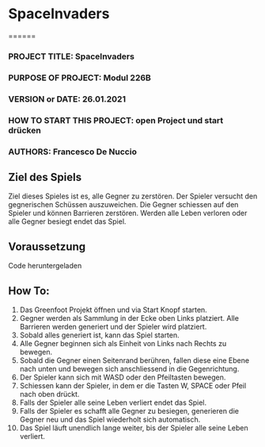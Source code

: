 # SpaceInvaders
======

### PROJECT TITLE: SpaceInvaders
### PURPOSE OF PROJECT: Modul 226B 
### VERSION or DATE: 26.01.2021
### HOW TO START THIS PROJECT: open Project und start drücken
### AUTHORS: Francesco De Nuccio

## Ziel des Spiels
Ziel dieses Spieles ist es, alle Gegner zu zerstören. 
Der Spieler versucht den gegnerischen Schüssen auszuweichen.
Die Gegner schiessen auf den Spieler und können Barrieren zerstören. 
Werden alle Leben verloren oder alle Gegner besiegt endet das Spiel.


## Voraussetzung
Code heruntergeladen



## How To:

01. Das Greenfoot Projekt öffnen und via Start Knopf starten.
02. Gegner werden als Sammlung in der Ecke oben Links platziert. Alle Barrieren werden generiert und der Spieler wird platziert. 
03. Sobald alles generiert ist, kann das Spiel starten.
04. Alle Gegner beginnen sich als Einheit von Links nach Rechts zu bewegen. 
05. Sobald die Gegner einen Seitenrand berühren, fallen diese eine Ebene nach unten und bewegen sich anschliessend in die Gegenrichtung.
06. Der Spieler kann sich mit WASD oder den Pfeiltasten bewegen.
07. Schiessen kann der Spieler, in dem er die Tasten W, SPACE oder Pfeil nach oben drückt.
08. Falls der Spieler alle seine Leben verliert endet das Spiel.
09. Falls der Spieler es schafft alle Gegner zu besiegen, generieren die Gegner neu und das Spiel wiederholt sich automatisch.
10. Das Spiel läuft unendlich lange weiter, bis der Spieler alle seine Leben verliert.

 
